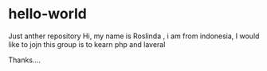 # hello-world
Just anther repository
Hi, my name is Roslinda , i am from indonesia,
I would like to jojn this group is to kearn php and laveral

Thanks....
